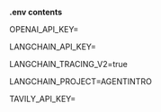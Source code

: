 <b> .env contents </b>

OPENAI_API_KEY=

LANGCHAIN_API_KEY=

LANGCHAIN_TRACING_V2=true

LANGCHAIN_PROJECT=AGENTINTRO

TAVILY_API_KEY=
